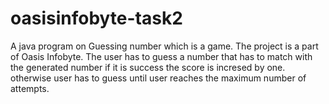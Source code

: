 # oasisinfobyte-task2
A java program on Guessing number which is a game. The project is a part of Oasis Infobyte.
The user has to guess a number that has to match with the generated number if it is success the score is incresed by one.
otherwise user has to guess until user reaches the maximum number of attempts.
